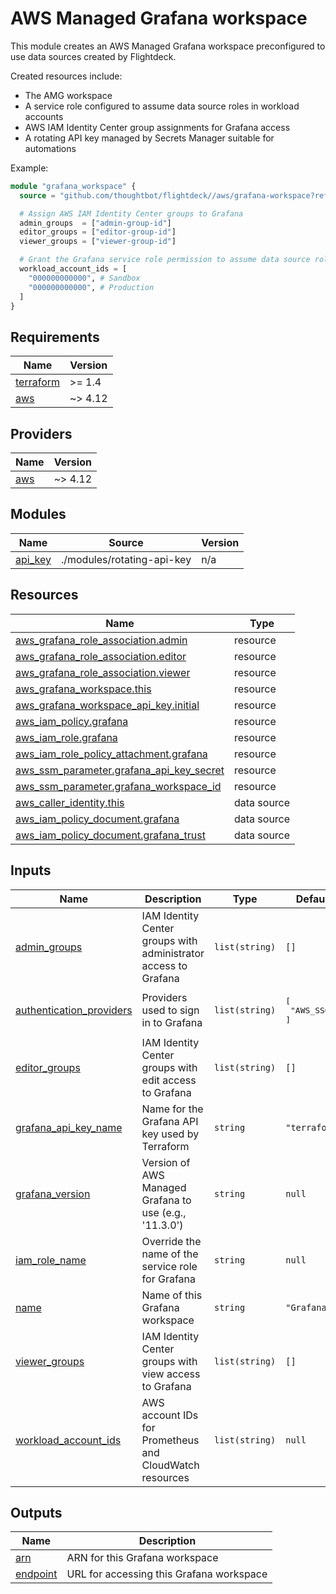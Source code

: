 # AWS Managed Grafana workspace

This module creates an AWS Managed Grafana workspace preconfigured to use data
sources created by Flightdeck.

Created resources include:

- The AMG workspace
- A service role configured to assume data source roles in workload accounts
- AWS IAM Identity Center group assignments for Grafana access
- A rotating API key managed by Secrets Manager suitable for automations

Example:

```terraform
module "grafana_workspace" {
  source = "github.com/thoughtbot/flightdeck//aws/grafana-workspace?ref=VERSION"

  # Assign AWS IAM Identity Center groups to Grafana
  admin_groups  = ["admin-group-id"]
  editor_groups = ["editor-group-id"]
  viewer_groups = ["viewer-group-id"]

  # Grant the Grafana service role permission to assume data source roles
  workload_account_ids = [
    "000000000000", # Sandbox
    "000000000000", # Production
  ]
}
```

<!-- BEGIN_TF_DOCS -->
## Requirements

| Name | Version |
|------|---------|
| <a name="requirement_terraform"></a> [terraform](#requirement\_terraform) | >= 1.4 |
| <a name="requirement_aws"></a> [aws](#requirement\_aws) | ~> 4.12 |

## Providers

| Name | Version |
|------|---------|
| <a name="provider_aws"></a> [aws](#provider\_aws) | ~> 4.12 |

## Modules

| Name | Source | Version |
|------|--------|---------|
| <a name="module_api_key"></a> [api\_key](#module\_api\_key) | ./modules/rotating-api-key | n/a |

## Resources

| Name | Type |
|------|------|
| [aws_grafana_role_association.admin](https://registry.terraform.io/providers/hashicorp/aws/latest/docs/resources/grafana_role_association) | resource |
| [aws_grafana_role_association.editor](https://registry.terraform.io/providers/hashicorp/aws/latest/docs/resources/grafana_role_association) | resource |
| [aws_grafana_role_association.viewer](https://registry.terraform.io/providers/hashicorp/aws/latest/docs/resources/grafana_role_association) | resource |
| [aws_grafana_workspace.this](https://registry.terraform.io/providers/hashicorp/aws/latest/docs/resources/grafana_workspace) | resource |
| [aws_grafana_workspace_api_key.initial](https://registry.terraform.io/providers/hashicorp/aws/latest/docs/resources/grafana_workspace_api_key) | resource |
| [aws_iam_policy.grafana](https://registry.terraform.io/providers/hashicorp/aws/latest/docs/resources/iam_policy) | resource |
| [aws_iam_role.grafana](https://registry.terraform.io/providers/hashicorp/aws/latest/docs/resources/iam_role) | resource |
| [aws_iam_role_policy_attachment.grafana](https://registry.terraform.io/providers/hashicorp/aws/latest/docs/resources/iam_role_policy_attachment) | resource |
| [aws_ssm_parameter.grafana_api_key_secret](https://registry.terraform.io/providers/hashicorp/aws/latest/docs/resources/ssm_parameter) | resource |
| [aws_ssm_parameter.grafana_workspace_id](https://registry.terraform.io/providers/hashicorp/aws/latest/docs/resources/ssm_parameter) | resource |
| [aws_caller_identity.this](https://registry.terraform.io/providers/hashicorp/aws/latest/docs/data-sources/caller_identity) | data source |
| [aws_iam_policy_document.grafana](https://registry.terraform.io/providers/hashicorp/aws/latest/docs/data-sources/iam_policy_document) | data source |
| [aws_iam_policy_document.grafana_trust](https://registry.terraform.io/providers/hashicorp/aws/latest/docs/data-sources/iam_policy_document) | data source |

## Inputs

| Name | Description | Type | Default | Required |
|------|-------------|------|---------|:--------:|
| <a name="input_admin_groups"></a> [admin\_groups](#input\_admin\_groups) | IAM Identity Center groups with administrator access to Grafana | `list(string)` | `[]` | no |
| <a name="input_authentication_providers"></a> [authentication\_providers](#input\_authentication\_providers) | Providers used to sign in to Grafana | `list(string)` | <pre>[<br/>  "AWS_SSO"<br/>]</pre> | no |
| <a name="input_editor_groups"></a> [editor\_groups](#input\_editor\_groups) | IAM Identity Center groups with edit access to Grafana | `list(string)` | `[]` | no |
| <a name="input_grafana_api_key_name"></a> [grafana\_api\_key\_name](#input\_grafana\_api\_key\_name) | Name for the Grafana API key used by Terraform | `string` | `"terraform"` | no |
| <a name="input_grafana_version"></a> [grafana\_version](#input\_grafana\_version) | Version of AWS Managed Grafana to use (e.g., '11.3.0') | `string` | `null` | no |
| <a name="input_iam_role_name"></a> [iam\_role\_name](#input\_iam\_role\_name) | Override the name of the service role for Grafana | `string` | `null` | no |
| <a name="input_name"></a> [name](#input\_name) | Name of this Grafana workspace | `string` | `"Grafana"` | no |
| <a name="input_viewer_groups"></a> [viewer\_groups](#input\_viewer\_groups) | IAM Identity Center groups with view access to Grafana | `list(string)` | `[]` | no |
| <a name="input_workload_account_ids"></a> [workload\_account\_ids](#input\_workload\_account\_ids) | AWS account IDs for Prometheus and CloudWatch resources | `list(string)` | `null` | no |

## Outputs

| Name | Description |
|------|-------------|
| <a name="output_arn"></a> [arn](#output\_arn) | ARN for this Grafana workspace |
| <a name="output_endpoint"></a> [endpoint](#output\_endpoint) | URL for accessing this Grafana workspace |
<!-- END_TF_DOCS -->
